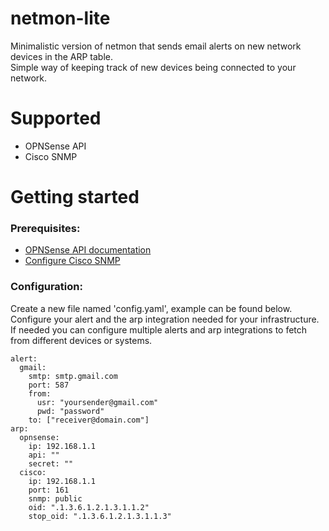 # netmon-lite
Minimalistic version of netmon that sends email alerts on new network devices in the ARP table.  
Simple way of keeping track of new devices being connected to your network.

# Supported
- OPNSense API
- Cisco SNMP

# Getting started
### Prerequisites:
- [OPNSense API documentation](https://docs.opnsense.org/development/how-tos/api.html)
- [Configure Cisco SNMP](https://www.cisco.com/c/en/us/support/docs/ip/simple-network-management-protocol-snmp/7282-12.html)
### Configuration:
Create a new file named 'config.yaml', example can be found below. Configure your alert and the arp integration needed for your infrastructure. If needed you can configure multiple alerts and arp integrations to fetch from different devices or systems.
````
alert:
  gmail:
    smtp: smtp.gmail.com
    port: 587
    from:
      usr: "yoursender@gmail.com"
      pwd: "password"
    to: ["receiver@domain.com"]
arp:
  opnsense:
    ip: 192.168.1.1
    api: ""
    secret: ""
  cisco:
    ip: 192.168.1.1
    port: 161
    snmp: public
    oid: ".1.3.6.1.2.1.3.1.1.2"
    stop_oid: ".1.3.6.1.2.1.3.1.1.3"
````
